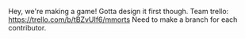Hey, we're making a game! Gotta design it first though.
Team trello: https://trello.com/b/tBZvUIf6/mmorts
Need to make a branch for each contributor.
